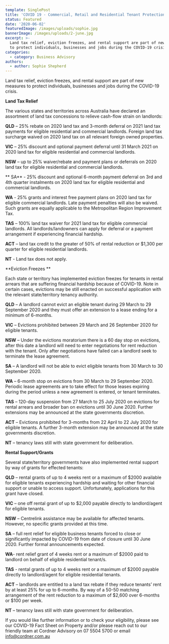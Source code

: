 ```yaml
---
template: SinglePost
title: 'COVID 19 - Commercial, Retail and Residential Tenant Protections'
status: Featured
date: '2020-06-02'
featuredImage: /images/uploads/sophie.jpg
bannerImage: /images/uploads/2-june.jpg
excerpt: >-
  Land tax relief, eviction freezes, and rental support are part of new measures
  to protect individuals, businesses and jobs during the COVID-19 crisis
categories:
  - category: Business Advisory
authors:
  - author: Sophie Shepherd
---
```

Land tax relief, eviction freezes, and rental support are part of new measures to protect individuals, businesses and jobs during the COVID-19 crisis.

**Land Tax Relief**

The various states and territories across Australia have declared an assortment of land tax concessions to relieve cash-flow strain on landlords: 

**QLD** – 25% rebate on 2020 land tax and 3-month deferral on 2021 land tax payments for eligible residential and commercial landlords. Foreign land tax surcharge waived on 2020 land tax on all relevant foreign owned properties. 

**VIC** – 25% discount and optional payment deferral until 31 March 2021 on 2020 land tax for eligible residential and commercial landlords.

**NSW** – up to 25% waiver/rebate and payment plans or deferrals on 2020 land tax for eligible residential and commercial landlords.

** SA** - 25% discount and optional 6-month payment deferral on 3rd and 4th quarter instalments on 2020 land tax for eligible residential and commercial landlords.

**WA** - 25% grants and interest free payment plans on 2020 land tax for eligible commercial landlords. Late payment penalties will also be waived. Such grants are equally applicable to the Metropolitan Region Improvement Tax. 

**TAS** – 100% land tax waiver for 2021 land tax for eligible commercial landlords. All landlords/landowners can apply for deferral or a payment arrangement if experiencing financial hardship. 

**ACT** – land tax credit to the greater of 50% of rental reduction or $1,300 per quarter for eligible residential landlords. 

**NT** - Land tax does not apply. 

**Eviction Freezes**

Each state or territory has implemented eviction freezes for tenants in rental arrears that are suffering financial hardship because of COVID-19. Note in certain cases, evictions may be still enacted on successful application with the relevant state/territory tenancy authority. 

**QLD** – A landlord cannot evict an eligible tenant during 29 March to 29 September 2020 and they must offer an extension to a lease ending for a minimum of 6-months.

**VIC** – Evictions prohibited between 29 March and 26 September 2020 for eligible tenants. 

**NSW** – Under the evictions moratorium there is a 60 day stop on evictions, after this date a landlord will need to enter negotiations for rent reduction with the tenant. Only after negotiations have failed can a landlord seek to terminate the lease agreement. 

**SA** – A landlord will not be able to evict eligible tenants from 30 March to 30 September 2020. 

**WA** – 6-month stop on evictions from 30 March to 29 September 2020. Periodic lease agreements are to take effect for those leases expiring during the period unless a new agreement is entered, or tenant terminates. 

**TAS** – 120-day suspension from 27 March to 25 July 2020 on evictions for rental arrears and broader ban on evictions until 30 June 2020. Further extensions may be announced at the state governments discretion.  

**ACT** – Evictions prohibited for 3-months from 22 April to 22 July 2020 for eligible tenants. A further 3-month extension may be announced at the state governments discretion.  

**NT** – tenancy laws still with state government for deliberation. 

**Rental Support/Grants**

Several state/territory governments have also implemented rental support by way of grants for effected tenants:

**QLD** – rental grants of up to 4 weeks rent or a maximum of $2000 available for eligible tenants experiencing hardship and waiting for other financial support or unable to access support. Unfortunately, applications for this grant have closed. 

**VIC** – one off rental grant of up to $2,000 payable directly to landlord/agent for eligible tenants.  

**NSW** – Centrelink assistance may be available for affected tenants. However, no specific grants provided at this time. 

**SA** – full rent relief for eligible business tenants forced to close or significantly impacted by COVID-19 from date of closure until 30 June 2020. Further formal announcements expected. 

**WA**- rent relief grant of 4 weeks rent or a maximum of $2000 paid to landlord on behalf of eligible residential tenant/s. 

**TAS** - rental grants of up to 4 weeks rent or a maximum of $2000 payable directly to landlord/agent for eligible residential tenants.

**ACT** – landlords are entitled to a land tax rebate if they reduce tenants’ rent by at least 25% for up to 6-months. By way of a 50-50 matching arrangement of the rent reduction to a maximum of $2,600 over 6-months or $100 per week.

**NT** – tenancy laws still with state government for deliberation.

If you would like further information or to check your eligibility, please see our COVID-19 Fact Sheet on Property and/or please reach out to our friendly team at Cordner Advisory on 07 5504 5700 or email info@cordner.com.au
